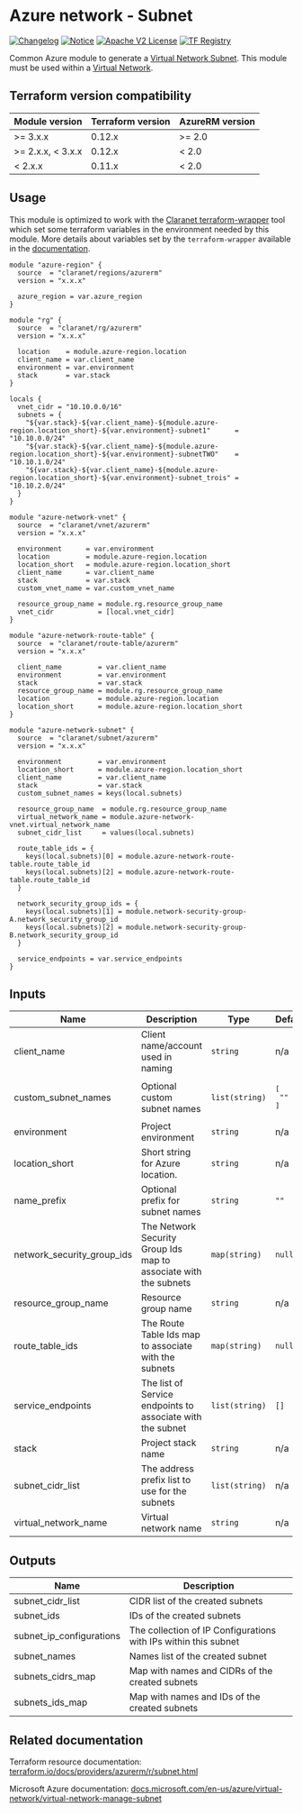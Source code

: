# Azure network - Subnet
[![Changelog](https://img.shields.io/badge/changelog-release-green.svg)](CHANGELOG.md) [![Notice](https://img.shields.io/badge/notice-copyright-yellow.svg)](NOTICE) [![Apache V2 License](https://img.shields.io/badge/license-Apache%20V2-orange.svg)](LICENSE) [![TF Registry](https://img.shields.io/badge/terraform-registry-blue.svg)](https://registry.terraform.io/modules/claranet/subnet/azurerm/)

Common Azure module to generate a [Virtual Network Subnet](https://docs.microsoft.com/en-us/azure/virtual-network/virtual-network-manage-subnet).
This module must be used within a [Virtual Network](https://docs.microsoft.com/en-us/azure/virtual-network/virtual-networks-overview).

## Terraform version compatibility

| Module version    | Terraform version | AzureRM version |
|-------------------|-------------------|-----------------|
| >= 3.x.x          | 0.12.x            | >= 2.0          |
| >= 2.x.x, < 3.x.x | 0.12.x            | <  2.0          |
| <  2.x.x          | 0.11.x            | <  2.0          |

## Usage

This module is optimized to work with the [Claranet terraform-wrapper](https://github.com/claranet/terraform-wrapper) tool
which set some terraform variables in the environment needed by this module.
More details about variables set by the `terraform-wrapper` available in the [documentation](https://github.com/claranet/terraform-wrapper#environment).

```hcl
module "azure-region" {
  source  = "claranet/regions/azurerm"
  version = "x.x.x"

  azure_region = var.azure_region
}

module "rg" {
  source  = "claranet/rg/azurerm"
  version = "x.x.x"

  location    = module.azure-region.location
  client_name = var.client_name
  environment = var.environment
  stack       = var.stack
}

locals {
  vnet_cidr = "10.10.0.0/16"
  subnets = {
    "${var.stack}-${var.client_name}-${module.azure-region.location_short}-${var.environment}-subnet1"      = "10.10.0.0/24"
    "${var.stack}-${var.client_name}-${module.azure-region.location_short}-${var.environment}-subnetTWO"    = "10.10.1.0/24"
    "${var.stack}-${var.client_name}-${module.azure-region.location_short}-${var.environment}-subnet_trois" = "10.10.2.0/24"
  }
}

module "azure-network-vnet" {
  source  = "claranet/vnet/azurerm"
  version = "x.x.x"

  environment      = var.environment
  location         = module.azure-region.location
  location_short   = module.azure-region.location_short
  client_name      = var.client_name
  stack            = var.stack
  custom_vnet_name = var.custom_vnet_name

  resource_group_name = module.rg.resource_group_name
  vnet_cidr           = [local.vnet_cidr]
}

module "azure-network-route-table" {
  source  = "claranet/route-table/azurerm"
  version = "x.x.x"

  client_name         = var.client_name
  environment         = var.environment
  stack               = var.stack
  resource_group_name = module.rg.resource_group_name
  location            = module.azure-region.location
  location_short      = module.azure-region.location_short
}

module "azure-network-subnet" {
  source  = "claranet/subnet/azurerm"
  version = "x.x.x"

  environment         = var.environment
  location_short      = module.azure-region.location_short
  client_name         = var.client_name
  stack               = var.stack
  custom_subnet_names = keys(local.subnets)

  resource_group_name  = module.rg.resource_group_name
  virtual_network_name = module.azure-network-vnet.virtual_network_name
  subnet_cidr_list     = values(local.subnets)

  route_table_ids = {
    keys(local.subnets)[0] = module.azure-network-route-table.route_table_id
    keys(local.subnets)[2] = module.azure-network-route-table.route_table_id
  }

  network_security_group_ids = {
    keys(local.subnets)[1] = module.network-security-group-A.network_security_group_id
    keys(local.subnets)[2] = module.network-security-group-B.network_security_group_id
  }

  service_endpoints = var.service_endpoints
}
```

## Inputs

| Name | Description | Type | Default | Required |
|------|-------------|------|---------|:-----:|
| client\_name | Client name/account used in naming | `string` | n/a | yes |
| custom\_subnet\_names | Optional custom subnet names | `list(string)` | <pre>[<br>  ""<br>]<br></pre> | no |
| environment | Project environment | `string` | n/a | yes |
| location\_short | Short string for Azure location. | `string` | n/a | yes |
| name\_prefix | Optional prefix for subnet names | `string` | `""` | no |
| network\_security\_group\_ids | The Network Security Group Ids map to associate with the subnets | `map(string)` | `null` | no |
| resource\_group\_name | Resource group name | `string` | n/a | yes |
| route\_table\_ids | The Route Table Ids map to associate with the subnets | `map(string)` | `null` | no |
| service\_endpoints | The list of Service endpoints to associate with the subnet | `list(string)` | `[]` | no |
| stack | Project stack name | `string` | n/a | yes |
| subnet\_cidr\_list | The address prefix list to use for the subnets | `list(string)` | n/a | yes |
| virtual\_network\_name | Virtual network name | `string` | n/a | yes |

## Outputs

| Name | Description |
|------|-------------|
| subnet\_cidr\_list | CIDR list of the created subnets |
| subnet\_ids | IDs of the created subnets |
| subnet\_ip\_configurations | The collection of IP Configurations with IPs within this subnet |
| subnet\_names | Names list of the created subnet |
| subnets\_cidrs\_map | Map with names and CIDRs of the created subnets |
| subnets\_ids\_map | Map with names and IDs of the created subnets |

## Related documentation

Terraform resource documentation: [terraform.io/docs/providers/azurerm/r/subnet.html](https://www.terraform.io/docs/providers/azurerm/r/subnet.html)

Microsoft Azure documentation: [docs.microsoft.com/en-us/azure/virtual-network/virtual-network-manage-subnet](https://docs.microsoft.com/en-us/azure/virtual-network/virtual-network-manage-subnet)
